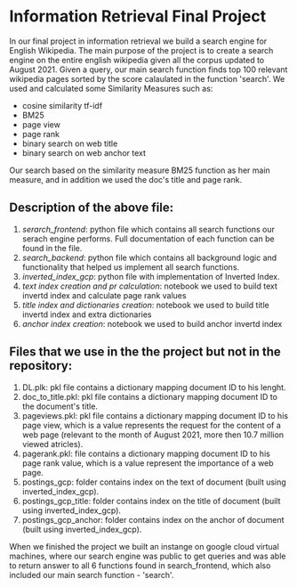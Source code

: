# Information Retrieval Final Project

In our final project in information retrieval we build a search engine for English Wikipedia. 
The main purpose of the project is to create a search engine on the entire english wikipedia given all the corpus updated to August 2021. 
Given a query, our main search function finds top 100 relevant wikipedia pages sorted by the score calaulated in the function 'search'.
We used and calculated some Similarity Measures such as: 
* cosine similarity tf-idf 
* BM25
* page view
* page rank
* binary search on web title
* binary search on web anchor text

Our search based on the similarity measure BM25 function as her main measure, and in addition we used the doc's title and page rank.  

## Description of the above file: 
1. *serarch_frontend*: python file which contains all search functions our serach engine performs. Full documentation of each function can be found in the file.
2. *search_backend*: python file which contains all background logic and functionality that helped us implement all search functions.
3. *inverted_index_gcp*: python file with implementation of Inverted Index.
4. *text index creation and pr calculation*: notebook we used to build text invertd index and calculate page rank values
5. *title index and dictionaries creation*: notebook we used to build title invertd index and extra dictionaries
6. *anchor index creation*: notebook we used to build anchor invertd index

## Files that we use in the the project but not in the repository:
1. DL.plk: pkl file contains a dictionary mapping document ID to his lenght.
2. doc_to_title.pkl: pkl file contains a dictionary mapping document ID to the document's title.
3. pageviews.pkl: pkl file contains a dictionary mapping document ID to his page view, which is a value represents the request for the content of a web page (relevant to the month of August 2021, more then 10.7 million viewed atricles).
4. pagerank.pkl: file contains a dictionary mapping document ID to his page rank value, which is a value represent the importance of a web page.
5. postings_gcp: folder contains index on the text of document (built using inverted_index_gcp).
6. postings_gcp_title: folder contains index on the title of document (built using inverted_index_gcp).
7. postings_gcp_anchor: folder contains index on the anchor of document (built using inverted_index_gcp).

When we finished the project we built an instange on google cloud virtual machines, where our search engine was public to get queries and was able to return answer to all 6 functions found in search_frontend, which also included our main search function - 'search'.
